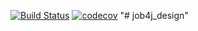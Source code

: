 [![Build Status](https://travis-ci.org/Kradeyes/job4j_design.svg?branch=master)](https://travis-ci.org/Kradeyes/job4j_design)
[![codecov](https://codecov.io/gh/Kradeyes/job4j_design/branch/master/graph/badge.svg)](https://codecov.io/gh/Kradeyes/job4j_design)
"# job4j_design" 
